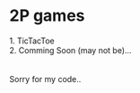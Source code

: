<h1>2P games</h1>
1. TicTacToe<br>
2. Comming Soon (may not be)...<br>
<br>
<br>
Sorry for my code.. 
